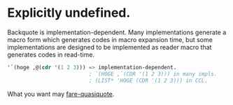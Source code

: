 # Explicitly undefined.

Backquote is implementation-dependent.
Many implementations generate a macro form which generates codes in macro expansion time, but some implementations are designed to be implemented as reader macro that generates codes in read-time.

```lisp
'`(hoge ,@(cdr '(1 2 3))) => implementation-dependent.
                          ; `(HOGE ,`(CDR '(1 2 3))) in many impls.
                          ; (LIST* 'HOGE (CDR '(1 2 3))) in CCL.
```

What you want may [fare-quasiquote](https://gitlab.common-lisp.net/frideau/fare-quasiquote).

